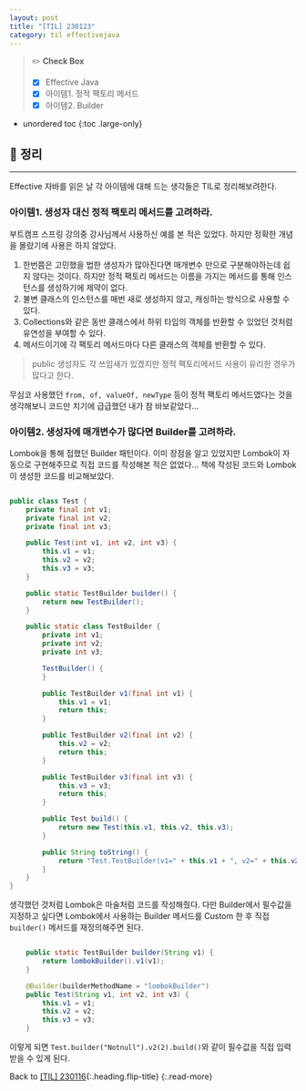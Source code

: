 ```yaml
---
layout: post
title: "[TIL] 230123"
category: til effectivejava
---
```

> ✏️ **Check Box**
>
> * [x] <label>Effective Java</label>
> * [x] <label>아이템1. 정적 팩토리 메서드</label>
> * [x] <label>아이템2. Builder</label>

* unordered toc
{:toc .large-only}

## 📌 정리
***

Effective 자바를 읽은 날 각 아이템에 대해 드는 생각들은 TIL로 정리해보려한다.

### 아이템1. 생성자 대신 정적 팩토리 메서드를 고려하라.

부트캠프 스프링 강의중 강사님께서 사용하신 예를 본 적은 있었다. 하지만 정확한 개념을 몰랐기에 사용은 하지 않았다.

1. 한번쯤은 고민했을 법한 생성자가 많아진다면 매개변수 만으로 구분해야하는데 쉽지 않다는 것이다. 하지만 정적 팩토리 메서드는 이름을 가지는 메서드를 통해 인스턴스를 생성하기에 제약이 없다.
2. 불변 클래스의 인스턴스를 매번 새로 생성하지 않고, 캐싱하는 방식으로 사용할 수 있다.
3. Collections와 같은 동반 클래스에서 하위 타입의 객체를 반환할 수 있었던 것처럼 유연성을 부여할 수 있다.
4. 메서드이기에 각 팩토리 메서드마다 다른 클래스의 객체를 반환할 수 있다.

> public 생성자도 각 쓰임새가 있겠지만 정적 팩토리메서드 사용이 유리한 경우가 많다고 한다.

무심코 사용했던 `from, of, valueOf, newType` 등이 정적 팩토리 메서드였다는 것을 생각해보니 코드만 치기에 급급했던 내가 참 바보같았다...

### 아이템2. 생성자에 매개변수가 많다면 Builder를 고려하라.

Lombok을 통해 접했던 Builder 패턴이다. 이미 장점을 알고 있었지만 Lombok이 자동으로 구현해주므로 직접 코드를 작성해본 적은 없었다... 책에 작성된 코드와 Lombok이 생성한 코드를 비교해보았다.

```java

public class Test {
    private final int v1;
    private final int v2;
    private final int v3;

    public Test(int v1, int v2, int v3) {
        this.v1 = v1;
        this.v2 = v2;
        this.v3 = v3;
    }

    public static TestBuilder builder() {
        return new TestBuilder();
    }

    public static class TestBuilder {
        private int v1;
        private int v2;
        private int v3;

        TestBuilder() {
        }

        public TestBuilder v1(final int v1) {
            this.v1 = v1;
            return this;
        }

        public TestBuilder v2(final int v2) {
            this.v2 = v2;
            return this;
        }

        public TestBuilder v3(final int v3) {
            this.v3 = v3;
            return this;
        }

        public Test build() {
            return new Test(this.v1, this.v2, this.v3);
        }

        public String toString() {
            return "Test.TestBuilder(v1=" + this.v1 + ", v2=" + this.v2 + ", v3=" + this.v3 + ")";
        }
    }
}

```

생각했던 것처럼 Lombok은 마술처럼 코드를 작성해줬다. 다만 Builder에서 필수값을 지정하고 싶다면 Lombok에서 사용하는 Builder 메서드를 Custom 한 후 직접 `builder()` 메서드를 재정의해주면 된다.

```java

    public static TestBuilder builder(String v1) {
        return lombokBuilder().v1(v1);
    }

    @Builder(builderMethodName = "lombokBuilder")
    public Test(String v1, int v2, int v3) {
        this.v1 = v1;
        this.v2 = v2;
        this.v3 = v3;
    }

```

이렇게 되면 `Test.builder("Notnull").v2(2).build()`와 같이 필수값을 직접 입력받을 수 있게 된다.

Back to [[TIL] 230116](230116-til){:.heading.flip-title}
{:.read-more}